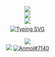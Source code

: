 <!-- <img align="right" src="https://visitor-badge.laobi.icu/badge?page_id=ParasRupani.ParasRupani" /> -->

<div align="center">
  <a href="https://github.com/ParasRupani/ParasRupani">
    <img src="https://readme-typing-svg.herokuapp.com?font=Fira+Code&duration=2500&pause=4000&color=4C6FFF&center=true&vCenter=true&multiline=true&repeat=false&random=false&width=435&height=40&lines=Hi+There!+I'm+Paras+Rupani+%F0%9F%91%8B"/>
    <br>
    <img src="https://readme-typing-svg.herokuapp.com?font=Fira+Code&duration=2300&pause=4110&color=F70000&center=true&vCenter=true&multiline=true&repeat=false&random=false&width=435&height=40&lines=HUNTING+%26+EXPOSING"/>
    <br>
    <img src="https://readme-typing-svg.herokuapp.com?font=Fira+Code&duration=2500&pause=4000&color=4C6FFF&center=true&vCenter=true&multiline=true&repeat=false&random=false&width=435&height=40&lines=Every+Dataset's+Story!+%F0%9F%95%B5%EF%B8%8F"/>
  </a>
</div>

<img src="https://www.animatedimages.org/data/media/562/animated-line-image-0319.gif" width="1920" height="5" /> 

<!--- ------------------------------------------------------------------------------------------------------------------------------------------------------ -->
<!--- -- Skills Section ------------------------------------------------------------------------------------------------------------------------------------ -->
<!--- ------------------------------------------------------------------------------------------------------------------------------------------------------ -->
<!--
# Skills <img src='https://user-images.githubusercontent.com/74038190/206662607-d9e7591e-bbf9-42f9-9386-29efc927bc16.gif' width="40"> 

| Category        | Skills        |
|-----------------|---------------|
| Frameworks| <img src="https://img.shields.io/badge/Node.js-339933?style=for-the-badge&logo=nodedotjs&logoColor=white"/> |
| Languages       | <img src="https://img.shields.io/badge/JavaScript-323330?style=for-the-badge&logo=javascript&logoColor=F7DF1E"/> <img src="https://img.shields.io/badge/C%2B%2B-00599C?style=for-the-badge&logo=c%2B%2B&logoColor=white"/> <img src="https://img.shields.io/badge/C-00599C?style=for-the-badge&logo=c&logoColor=white"/> <img src="https://img.shields.io/badge/HTML5-E34F26?style=for-the-badge&logo=html5&logoColor=white" /> |
| Styling & Frameworks | <img src="https://img.shields.io/badge/CSS3-1572B6?style=for-the-badge&logo=css3&logoColor=white" /> <img src="https://img.shields.io/badge/Sass-CC6699?style=for-the-badge&logo=sass&logoColor=white" /> <img src="https://img.shields.io/badge/Bootstrap-563D7C?style=for-the-badge&logo=bootstrap&logoColor=white" /> |
| Database | <img src="https://img.shields.io/badge/MongoDB-4EA94B?style=for-the-badge&logo=mongodb&logoColor=white"/> <img src="https://img.shields.io/badge/MySQL-005C84?style=for-the-badge&logo=mysql&logoColor=white"/> |
| Services & Tools| <a href="https://github.com/Anmol-Baranwal"><img src="https://img.shields.io/badge/GitHub-000000?style=for-the-badge&logo=github&logoColor=white"/></a> <img src="https://img.shields.io/badge/GIT-E44C30?style=for-the-badge&logo=git&logoColor=white"/> <img src="https://img.shields.io/badge/firebase-ffca28?style=for-the-badge&logo=firebase&logoColor=black"/> |
| IDE & Environment | <img src="https://img.shields.io/badge/VSCode-0078D4?style=for-the-badge&logo=visual%20studio%20code&logoColor=white" /> <img src="https://img.shields.io/badge/replit-F26207?style=for-the-badge&logo=replit&logoColor=white" /> |
| Hosting         | <img src="https://img.shields.io/badge/Vercel-000000?style=for-the-badge&logo=vercel&logoColor=white"/> <img src="https://img.shields.io/badge/Netlify-00C7B7?style=for-the-badge&logo=netlify&logoColor=white"/> <img src="https://img.shields.io/badge/Heroku-430098?style=for-the-badge&logo=heroku&logoColor=white"/> <img src="https://img.shields.io/badge/Render-46E3B7?style=for-the-badge&logo=render&logoColor=white"/> <img src="https://img.shields.io/badge/Railway-131415?style=for-the-badge&logo=railway&logoColor=white"/> |
| Learning | <a href="https://www.coursera.org/user/69e4ae79233b116200019fb3f9111083"><img src="https://img.shields.io/badge/Coursera-0056D2?style=for-the-badge&logo=Coursera&logoColor=white" /></a> <img src="https://img.shields.io/badge/freecodecamp-27273D?style=for-the-badge&logo=freecodecamp&logoColor=white" /> <img src="https://img.shields.io/badge/Udemy-EC5252?style=for-the-badge&logo=Udemy&logoColor=white" />   <a href="https://leetcode.com/anmol4coder/"><img src="https://img.shields.io/badge/-LeetCode-000000?style=for-the-badge&logo=LeetCode&logoColor=d16c06"/></a> <a href="https://auth.geeksforgeeks.org/user/anmolbaranwal119"><img src="https://img.shields.io/badge/GeeksforGeeks-gray?style=for-the-badge&logo=geeksforgeeks&logoColor=white"/></a> <a href="https://www.linkedin.com/in/Anmol-Baranwal/"><img src="https://img.shields.io/badge/Kaggle-035a7d?style=for-the-badge&logo=kaggle&logoColor=white"/></a> |
  
<img src="https://www.animatedimages.org/data/media/562/animated-line-image-0319.gif" width="1920" height="5" /> 
-->
<div align="center">
  <a href="https://github.com/ParasRupani/ParasRupani"> <img src="https://readme-typing-svg.herokuapp.com?font=Fira+Code&size=30&duration=2000&pause=200&color=2D47F7&center=true&vCenter=true&repeat=false&random=false&width=435&height=30&lines=Connect+With+Me+!" alt="Typing SVG" />
    </a>
</div>

<div align="center">
  <br>
  <a href="https://www.linkedin.com/in/parasrupani/"><img src="https://img.shields.io/badge/linkedin-%230077B5.svg?style=for-the-badge&logo=linkedin&logoColor=white"/></a>
<!--   <a href="https://parasmrupani.wixsite.com/skillset-studio/portfolio"><img src="https://img.shields.io/badge/-Portfolio-c71610?style=for-the-badge&logo=todoist&logoColor=white"/></a> -->
  <br>
  <a href="mailto:parasmrupani@gmail.com"><img src="https://img.shields.io/badge/Gmail-c71610?style=for-the-badge&logo=gmail&logoColor=white" /></a>
  <a href="https://discordapp.com/users/323752259093659658"><img src="https://img.shields.io/badge/Discord-%235865F2.svg?style=for-the-badge&logo=discord&logoColor=white" alt="Anmol#7140" /></a>
  
</div>

<img src="https://www.animatedimages.org/data/media/562/animated-line-image-0319.gif" width="1920" height="5" /> 


<!--
<div align="center"> 
  <a href="mailto:parasmrupani@gmail.com">
    	<img src="https://img.shields.io/badge/Gmail-c71610?style=flat-badge&logo=gmail&logoColor=white" />
  </a>
  <a href="https://linkedin.com/in/paras-rupani" target="_blank">
    <img src="https://img.shields.io/badge/LinkedIn-3e65cf?style=flat-badge&logo=linkedin&logoColor=white" target="_blank" />
  </a>
  <a href="https://salesp07.github.io" target="_blank">
     <img src="https://img.shields.io/badge/Portfolio-08851b?style=flat-badge&logo=todoist&logoColor=white" target="_blank" />
  </a>
</div>
-->

<!--

<h2 align="center">⚒️ Languages-Frameworks-Tools ⚒️</h2>
<br>

<div align="center">
  <img src="https://user-images.githubusercontent.com/74038190/212257468-1e9a91f1-b626-4baa-b15d-5c385dfa7ed2.gif" width="45">
  <img src="https://user-images.githubusercontent.com/74038190/212257465-7ce8d493-cac5-494e-982a-5a9deb852c4b.gif" width="45">
  <img src="https://user-images.githubusercontent.com/74038190/212281775-b468df30-4edc-4bf8-a4ee-f52e1aaddc86.gif" width="85">
  <img src="https://user-images.githubusercontent.com/74038190/212280805-9bcb336b-8c55-46a8-abf8-ff286ab55472.gif" width="45">
  <img src="https://github.com/Anmol-Baranwal/Cool-GIFs-For-GitHub/assets/74038190/29fd6286-4e7b-4d6c-818f-c4765d5e39a9" width="50">
  <img src="https://github.com/Anmol-Baranwal/Cool-GIFs-For-GitHub/assets/74038190/67f477ed-6624-42da-99f0-1a7b1a16eecb" width="50">
  <img src="https://github.com/Anmol-Baranwal/Cool-GIFs-For-GitHub/assets/74038190/3fb2cdf6-8920-462e-87a4-95af376418aa" width="50">
  <br>
  <img src="https://skillicons.dev/icons?i=nodejs,python,r,express,mongodb,nextjs,mysql,flask" /><br>
</div>

-->

<!-- | Competitive Coding | <a href="https://leetcode.com/anmol4coder/"><img src="https://img.shields.io/badge/-LeetCode-FFA116?style=for-the-badge&logo=LeetCode&logoColor=black"/></a> <a href="https://auth.geeksforgeeks.org/user/anmolbaranwal119"><img src="https://img.shields.io/badge/GeeksforGeeks-298D46?style=for-the-badge&logo=geeksforgeeks&logoColor=white"/></a> <a href="https://www.codechef.com/users/anmol119"><img src="https://img.shields.io/badge/-CodeChef-5B4638?style=for-the-badge&logo=CodeChef&logoColor=white"/></a> |
| APIs | <img src="https://img.shields.io/badge/Postman-FF6C37?style=for-the-badge&logo=Postman&logoColor=white" /> <img src="https://img.shields.io/badge/Twilio-F22F46?style=for-the-badge&logo=Twilio&logoColor=white" /> <img src="https://img.shields.io/badge/Unsplash-000000?style=for-the-badge&logo=Unsplash&logoColor=white" /> <img src="https://img.shields.io/badge/foursquare-3333FF?style=for-the-badge&logo=Unsplash&logoColor=white" /> |
| Design Tools    | <img src="https://img.shields.io/badge/Adobe%20XD-470137?style=for-the-badge&logo=Adobe%20XD&logoColor=#FF61F6"/> <img src="https://img.shields.io/badge/Adobe%20Illustrator-FF9A00?style=for-the-badge&logo=adobe%20illustrator&logoColor=white"/> <img src="https://img.shields.io/badge/Figma-F24E1E?style=for-the-badge&logo=figma&logoColor=white"/> <a href="https://dribbble.com/Anmol-Baranwal/"><img src="https://img.shields.io/badge/Dribbble-EA4C89?style=for-the-badge&logo=dribbble&logoColor=white" /></a> |
-->

<!--
| ![Paras Rupani Github Stats](https://github-readme-stats.vercel.app/api?username=ParasRupani\&rank_icon=percentile&show_icons=true&theme=tokyonight&show=reviews&bg_color=fff&title_color=0a1931&icon_color=0a1931&text_color=0A0209&border_color=0A0209&border_radius=8) | ![Paras Rupani GitHub Streak](https://github-readme-streak-stats.herokuapp.com/?user=ParasRupani&theme=tokyonight&theme=icegray&border_radius=8) |
| -- | -- |
-->


<!--- ------------------------------------------------------------------------------------------------------------------------------------------------------ -->
<!--- -- Snake Contribution Graph -------------------------------------------------------------------------------------------------------------------------- -->
<!--- ------------------------------------------------------------------------------------------------------------------------------------------------------ -->

<!--
<hr>
![Snake animation Contribution Graph](https://raw.githubusercontent.com/ParasRupani/ParasRupani/output/github-contribution-grid-snake-dark.svg)
<img src="https://www.animatedimages.org/data/media/562/animated-line-image-0184.gif" width="1920" /> 

-->


<!--- <h1 align="center">
  <a href="https://github.com/ParasRupani/ParasRupani"><img src="https://readme-typing-svg.herokuapp.com?font=Fira+Code&duration=2500&pause=0.1&color=4C6FFF&center=true&vCenter=true&multiline=true&random=false&width=435&height=133&lines=Hi+There!+I'm+Paras+Rupani+%F0%9F%91%8B;Here+To+Hunt+%26+Expose+;Every+Dataset's+Story!+%F0%9F%95%B5%EF%B8%8F"/>
  <img src="https://readme-typing-svg.herokuapp.com?font=Fira+Code&pause=1&color=F70000&center=true&vCenter=true&multiline=true&random=false&width=435&height=150&lines=Hunt+%26+Expose;Every+Dataset's+Story!+%F0%9F%95%B5%EF%B8%8F" alt="Typing SVG" />
  </a>
</h1>
    <img src="https://readme-typing-svg.herokuapp.com/?font=Righteous&size=35&center=true&vCenter=true&width=700&height=150&duration=4000&lines=Hi+There!+👋;+I'm+Paras+Rupani!;+I+am+on+the+hunt+to+expose+every+dataset's+story!"
-->




